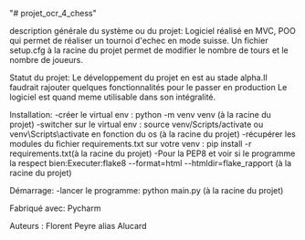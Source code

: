 "# projet_ocr_4_chess" 

description générale du système ou du projet:
Logiciel réalisé en MVC, POO qui permet de réaliser un tournoi d'echec en mode suisse.
Un fichier setup.cfg à la racine du projet permet de modifier le nombre de tours et le nombre de joueurs.

Statut du projet:
Le développement du projet en est au stade alpha.Il faudrait rajouter quelques fonctionnalités pour le passer en production
Le logiciel est quand meme utilisable dans son intégralité.

Installation:
-créer le virtual env : python -m venv venv (à la racine du projet)
-switcher sur le virtual env : source venv/Scripts/activate ou venv\Scripts\activate en fonction du os (à la racine du projet)
-récupérer les modules du fichier requirements.txt sur votre venv : pip install -r requirements.txt(à la racine du projet)
-Pour la PEP8 et voir si le programme la respect bien:Executer:flake8 --format=html --htmldir=flake_rapport (à la racine du projet)

Démarrage:
-lancer le programme: python main.py (à la racine du projet)

Fabriqué avec:
Pycharm

Auteurs :
Florent Peyre alias Alucard





